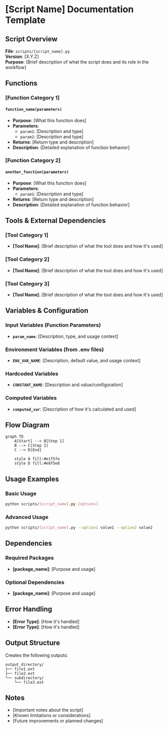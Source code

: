 # [Script Name] Documentation Template

## Script Overview

**File**: `scripts/[script_name].py`  
**Version**: [X.Y.Z]  
**Purpose**: [Brief description of what the script does and its role in the workflow]

## Functions

### [Function Category 1]

#### `function_name(parameters)`
- **Purpose**: [What this function does]
- **Parameters**:
  - `param1`: [Description and type]
  - `param2`: [Description and type]
- **Returns**: [Return type and description]
- **Description**: [Detailed explanation of function behavior]

### [Function Category 2]

#### `another_function(parameters)`
- **Purpose**: [What this function does]
- **Parameters**:
  - `param1`: [Description and type]
- **Returns**: [Return type and description]
- **Description**: [Detailed explanation of function behavior]

## Tools & External Dependencies

### [Tool Category 1]
- **[Tool Name]**: [Brief description of what the tool does and how it's used]

### [Tool Category 2]
- **[Tool Name]**: [Brief description of what the tool does and how it's used]

### [Tool Category 3]
- **[Tool Name]**: [Brief description of what the tool does and how it's used]

## Variables & Configuration

### Input Variables (Function Parameters)
- **`param_name`**: [Description, type, and usage context]

### Environment Variables (from .env files)
- **`ENV_VAR_NAME`**: [Description, default value, and usage context]

### Hardcoded Variables
- **`CONSTANT_NAME`**: [Description and value/configuration]

### Computed Variables
- **`computed_var`**: [Description of how it's calculated and used]

## Flow Diagram

```mermaid
graph TD
    A[Start] --> B[Step 1]
    B --> C[Step 2]
    C --> D[End]
    
    style A fill:#e1f5fe
    style D fill:#e8f5e8
```

## Usage Examples

### Basic Usage
```bash
python scripts/[script_name].py [options]
```

### Advanced Usage
```bash
python scripts/[script_name].py --option1 value1 --option2 value2
```

## Dependencies

### Required Packages
- **[package_name]**: [Purpose and usage]

### Optional Dependencies
- **[package_name]**: [Purpose and usage]

## Error Handling

- **[Error Type]**: [How it's handled]
- **[Error Type]**: [How it's handled]

## Output Structure

Creates the following outputs:
```
output_directory/
├── file1.ext
├── file2.ext
└── subdirectory/
    └── file3.ext
```

## Notes

- [Important notes about the script]
- [Known limitations or considerations]
- [Future improvements or planned changes]
